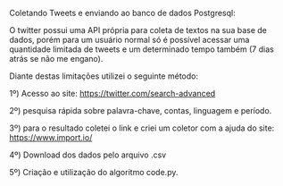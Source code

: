 Coletando Tweets e enviando ao banco de dados Postgresql:

O twitter possui uma API própria para coleta de textos na sua base de dados, porém para um usuário normal só é possível acessar
uma quantidade limitada de tweets e um determinado tempo também (7 dias atrás se não me engano).

Diante destas limitações utilizei o seguinte método:

1º)
Acesso ao site:
https://twitter.com/search-advanced

2º)
pesquisa rápida sobre palavra-chave, contas, linguagem e período.

3º)
para o resultado coletei o link e criei um coletor com a ajuda do site:
https://www.import.io/

4º)
Download dos dados pelo arquivo .csv

5º)
Criação e utilização do algoritmo code.py.




